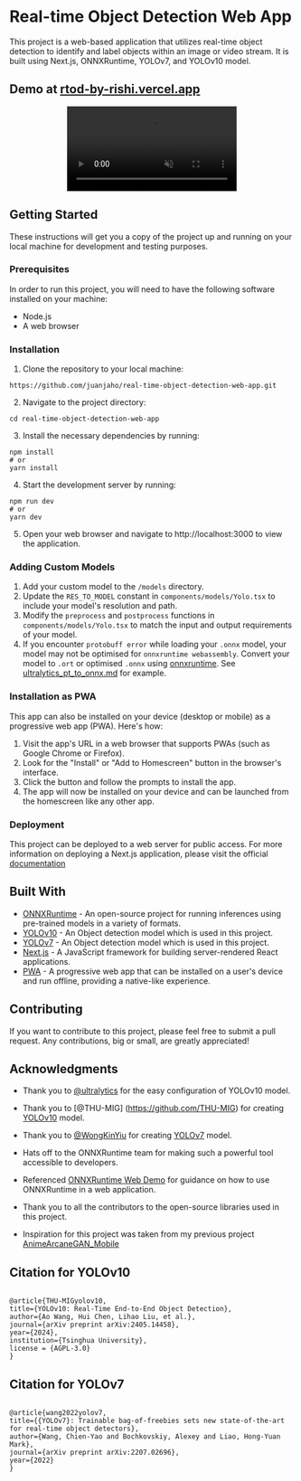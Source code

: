 # Real-time Object Detection Web App

This project is a web-based application that utilizes real-time object detection to identify and label objects within an image or video stream. It is built using Next.js, ONNXRuntime, YOLOv7, and YOLOv10 model.

## Demo at [rtod-by-rishi.vercel.app](https://rtod-by-rishi.vercel.app/)

<div align="center" >
  <video autoplay loop muted
  src="https://user-images.githubusercontent.com/44163987/211734752-e354b590-0f55-465a-b783-504ed55d3ed3.mp4" alt="demo.mp4" >
  </video>
</div>

## Getting Started

These instructions will get you a copy of the project up and running on your local machine for development and testing purposes.

### Prerequisites

In order to run this project, you will need to have the following software installed on your machine:

- Node.js
- A web browser

### Installation

1. Clone the repository to your local machine:

```
https://github.com/juanjaho/real-time-object-detection-web-app.git
```

2. Navigate to the project directory:

```
cd real-time-object-detection-web-app
```

3. Install the necessary dependencies by running:

```
npm install
# or
yarn install
```

4. Start the development server by running:

```
npm run dev
# or
yarn dev
```

5. Open your web browser and navigate to http://localhost:3000 to view the application.

### Adding Custom Models

1. Add your custom model to the `/models` directory.
2. Update the `RES_TO_MODEL` constant in `components/models/Yolo.tsx` to include your model's resolution and path.
3. Modify the `preprocess` and `postprocess` functions in `components/models/Yolo.tsx` to match the input and output requirements of your model.
4. If you encounter `protobuff error` while loading your `.onnx` model, your model may not be optimised for `onnxruntime webassembly`. Convert your model to `.ort` or optimised `.onnx` using [onnxruntime](https://onnxruntime.ai/docs/performance/model-optimizations/ort-format-models.html). See [ultralytics_pt_to_onnx.md](./ultralytics_pt_to_onnx.md) for example.

### Installation as PWA

This app can also be installed on your device (desktop or mobile) as a progressive web app (PWA). Here's how:

1. Visit the app's URL in a web browser that supports PWAs (such as Google Chrome or Firefox).
2. Look for the "Install" or "Add to Homescreen" button in the browser's interface.
3. Click the button and follow the prompts to install the app.
4. The app will now be installed on your device and can be launched from the homescreen like any other app.

### Deployment

This project can be deployed to a web server for public access. For more information on deploying a Next.js application, please visit the official [documentation](https://nextjs.org/docs/deployment/)

## Built With

- [ONNXRuntime](https://onnxruntime.ai/) - An open-source project for running inferences using pre-trained models in a variety of formats.
- [YOLOv10](https://github.com/THU-MIG/yolov10) - An Object detection model which is used in this project.
- [YOLOv7](https://github.com/WongKinYiu/yolov7) - An Object detection model which is used in this project.
- [Next.js](https://nextjs.org/) - A JavaScript framework for building server-rendered React applications.
- [PWA](https://developer.mozilla.org/en-US/docs/Web/Progressive_web_apps) - A progressive web app that can be installed on a user's device and run offline, providing a native-like experience.

## Contributing

If you want to contribute to this project, please feel free to submit a pull request. Any contributions, big or small, are greatly appreciated!

## Acknowledgments

- Thank you to [@ultralytics](https://github.com/ultralytics) for the easy configuration of YOLOv10 model.

- Thank you to [@THU-MIG] (https://github.com/THU-MIG) for creating [YOLOv10](https://github.com/THU-MIG/yolov10) model.

- Thank you to [@WongKinYiu](https://github.com/WongKinYiu) for creating [YOLOv7](https://github.com/WongKinYiu/yolov7) model.

- Hats off to the ONNXRuntime team for making such a powerful tool accessible to developers.

- Referenced [ONNXRuntime Web Demo](https://github.com/microsoft/onnxruntime-web-demo) for guidance on how to use ONNXRuntime in a web application.

- Thank you to all the contributors to the open-source libraries used in this project.

- Inspiration for this project was taken from my previous project [AnimeArcaneGAN_Mobile](https://github.com/juanjaho/AnimeArcaneGAN_Mobile)

## Citation for YOLOv10

```

@article{THU-MIGyolov10,
title={YOLOv10: Real-Time End-to-End Object Detection},
author={Ao Wang, Hui Chen, Lihao Liu, et al.},
journal={arXiv preprint arXiv:2405.14458},
year={2024},
institution={Tsinghua University},
license = {AGPL-3.0}
}

```

## Citation for YOLOv7

```

@article{wang2022yolov7,
title={{YOLOv7}: Trainable bag-of-freebies sets new state-of-the-art for real-time object detectors},
author={Wang, Chien-Yao and Bochkovskiy, Alexey and Liao, Hong-Yuan Mark},
journal={arXiv preprint arXiv:2207.02696},
year={2022}
}

```
